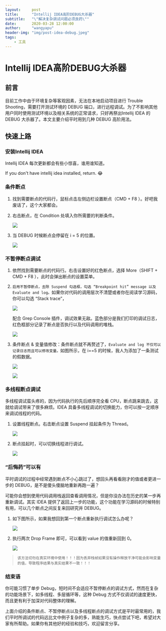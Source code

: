 ```yaml
---
layout:     post
title:      "Intellij IDEA高阶DEBUG大杀器"
subtitle:   "\"解决复杂调试问题必须良药\""
date:       2020-03-28 12:00:00
author:     "wangyapu"
header-img: "img/post-idea-debug.jpeg"
tags:
    - 工具
---
```


# Intellij IDEA高阶DEBUG大杀器

## 前言

目前工作中由于环境复杂等客观因素，无法在本地启动项目进行 Trouble Shooting，需要打开测试环境的 DEBUG 端口，进行远程调试。为了不影响其他用户同时使用测试环境以及相关系统的正常请求，只好再祭出Intellij IDEA 的 DEBUG 大杀器了。本文主要介绍平时用到几种 DEBUG 高阶用法。

## 快速上路

### 安装Intellij IDEA

Intellij IDEA 每次更新都会有些小惊喜，谁用谁知道。

If you don't have intellij idea installed, return. 😂

### 条件断点

1. 找到需要断点的代码行，鼠标点击左侧边栏设置断点（CMD + F8 ）。好吧我废话了，这个大家都会。
2. 右击断点，在 Condition 处填入你所需要的判断条件。

    ![](http://wangyapu.iocoder.cn/15864909588043.jpg)

3. 当 DEBUG 时候断点会停留在 i = 5 的位置。

    ![](http://wangyapu.iocoder.cn/15864906470601.jpg)
 

### 不暂停断点调试

1. 依然找到需要断点的代码行。右击设置好的红色断点，选择 More（SHIFT + CMD + F8 ），此时会弹出断点的设置菜单。

2. `启用不暂停断点，去除 Suspend 勾选框，勾选 “Breakpoint hit” message 以及 Evaluate and log。`如果你对代码的调用层次不清楚或者你在阅读学习源码，你可以勾选 “Stack trace”，

    ![](http://wangyapu.iocoder.cn/15866666619415.jpg)

    配合 Grep Console 插件，调试效果无敌。蓝色部分是我们打印的调试日志，红色框部分记录了断点是否执行以及代码调用的堆栈。

    ![](http://wangyapu.iocoder.cn/15866667689018.jpg)

3. 条件断点 & 变量值修改：条件断点就不再赘述了，`Evaluate and log 不仅可以记录日志而且可以修改变量。`如图所示，在 i==5 的时候，我人为添加了一条测试的假数据。

    ![](http://wangyapu.iocoder.cn/15866676874067.jpg)

    ![](http://wangyapu.iocoder.cn/15866678334658.jpg)

### 多线程断点调试

多线程调试蛮头疼的，因为代码执行的先后顺序完全看 CPU，断点跳来跳去，这就给调试带来了很多麻烦。IDEA 具备多线程调试的切换能力，你可以按一定顺序来调试线程的代码。

1. 设置线程断点。右击断点设置 Suspend 挂起条件为 Thread。

    ![](http://wangyapu.iocoder.cn/15866759835238.jpg)

2. 断点挂起时，可以切换线程进行调试。

    ![](http://wangyapu.iocoder.cn/15866767894973.jpg)

### “后悔药”可以有

平时调试的过程中经常遇到断点不小心跳过了，想回头再看看刚才的值或者更进一步的 DEBUG，是不是傻头傻脑地重新再跑一遍？

可能你会想到使用代码调用栈返回查看调用情况，但是你没办法在历史的某一步再重新调试。其实 IDEA 提供了返回上一步的功能，这个功能在学习源码的时候特别有用，可以几个断点之间反复来回研究并 DEBUG。

1. 如下图所示，如果我想回到第一个断点重新执行调试怎么办呢？

    ![](http://wangyapu.iocoder.cn/15866784918277.jpg)

2. 执行两次 Drop Frame 即可，可以看到 value 的值重新回到 0。

    ![](http://wangyapu.iocoder.cn/15866785893517.jpg)

> `该方法切勿在真实环境中使用！！！因为丢弃栈帧如果没有操作释放干净可能会影响变量的值，导致程序结果与真实结果不一致！！！`

### 结束语

你可能习惯了单步 Debug，短时间不会适应不暂停断点的调试方式，然而在复杂的功能场景下，如多线程、多层循环等，这种 Debug 方式不仅调试的速度更快，而且更有利于加深对代码整体的理解。

上面介绍的条件断点、不暂停断点以及多线程断点的调试方式是平时最常用的，我们平时所调试的代码远比文中例子复杂的多，熟能生巧，快点尝试下吧，希望对大家有所帮助。如果你有其他好的经验和技巧，欢迎留言分享。

